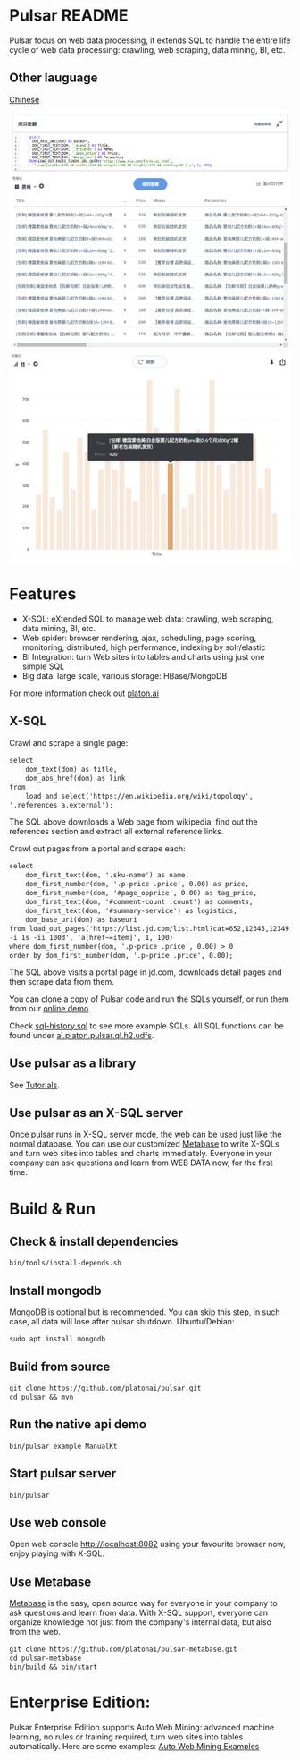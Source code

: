 Pulsar README
===================
Pulsar focus on web data processing, it extends SQL to handle the entire life cycle of web data processing:
crawling, web scraping, data mining, BI, etc.

## Other lauguage
[Chinese](README.zh.md)

![product-screenshot](docs/images/pulsar-product-screenshot-1.png)
![product-screenshot](docs/images/pulsar-product-screenshot-2.png)

# Features
- X-SQL: eXtended SQL to manage web data: crawling, web scraping, data mining, BI, etc.
- Web spider: browser rendering, ajax, scheduling, page scoring, monitoring, distributed, high performance, indexing by solr/elastic
- BI Integration: turn Web sites into tables and charts using just one simple SQL
- Big data: large scale, various storage: HBase/MongoDB

For more information check out [platon.ai](https://platon.ai)

## X-SQL
Crawl and scrape a single page:

    select
        dom_text(dom) as title,
        dom_abs_href(dom) as link
    from
        load_and_select('https://en.wikipedia.org/wiki/topology', '.references a.external');

The SQL above downloads a Web page from wikipedia, find out the references section and extract all external reference links.

Crawl out pages from a portal and scrape each:

    select
        dom_first_text(dom, '.sku-name') as name,
        dom_first_number(dom, '.p-price .price', 0.00) as price,
        dom_first_number(dom, '#page_opprice', 0.00) as tag_price,
        dom_first_text(dom, '#comment-count .count') as comments,
        dom_first_text(dom, '#summary-service') as logistics,
        dom_base_uri(dom) as baseuri
    from load_out_pages('https://list.jd.com/list.html?cat=652,12345,12349 -i 1s -ii 100d', 'a[href~=item]', 1, 100)
    where dom_first_number(dom, '.p-price .price', 0.00) > 0
    order by dom_first_number(dom, '.p-price .price', 0.00);

The SQL above visits a portal page in jd.com, downloads detail pages and then scrape data from them.

You can clone a copy of Pulsar code and run the SQLs yourself, or run them from our [online demo](http://bi.platonic.fun/).

Check [sql-history.sql](sql-history.sql) to see more example SQLs. All SQL functions can be found under [ai.platon.pulsar.ql.h2.udfs](pulsar-ql-server/src/main/kotlin/ai/platon/pulsar/ql/h2/udfs).

## Use pulsar as a library
See [Tutorials](https://github.com/platonai/pulsar-tutorials).

## Use pulsar as an X-SQL server
Once pulsar runs in X-SQL server mode, the web can be used just like the normal database.
You can use our customized [Metabase](https://github.com/platonai/metabase) to write X-SQLs and turn web sites into tables and 
charts immediately. Everyone in your company can ask questions and learn from WEB DATA now, for the first time.

# Build & Run
## Check & install dependencies
    
    bin/tools/install-depends.sh
    
## Install mongodb
MongoDB is optional but is recommended. You can skip this step, in such case, all data will lose after pulsar shutdown.
Ubuntu/Debian:

    sudo apt install mongodb

## Build from source
    
    git clone https://github.com/platonai/pulsar.git
    cd pulsar && mvn
    
## Run the native api demo

    bin/pulsar example ManualKt

## Start pulsar server

    bin/pulsar

## Use web console
Open web console [http://localhost:8082](http://localhost:8082) using your favourite browser now, enjoy playing with X-SQL.

## Use Metabase
[Metabase](https://github.com/platonai/metabase) is the easy, open source way for everyone in your company to ask questions and learn from data.
With X-SQL support, everyone can organize knowledge not just from the company's internal data, but also
from the web.

    git clone https://github.com/platonai/pulsar-metabase.git
    cd pulsar-metabase
    bin/build && bin/start

# Enterprise Edition:

Pulsar Enterprise Edition supports Auto Web Mining: advanced machine learning, no rules or training required, 
turn web sites into tables automatically. Here are some examples: [Auto Web Mining Examples](http://bi.platonic.fun/)
